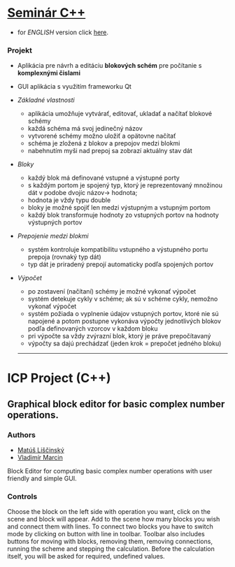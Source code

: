 # [Seminár C++](https://www.fit.vutbr.cz/study/courses/index.php?id=12139) 
  - for *ENGLISH* version click [here](#icp-project-c).
### Projekt
  - Aplikácia pre návrh a editáciu **blokových schém** pre počítanie s **komplexnými čislami**
  - GUI aplikácia s využitím frameworku Qt
  - *Základné vlastnosti*
    - aplikácia umožňuje vytvárať, editovať, ukladať a načítať blokové schémy
    - každá schéma má svoj jedinečný názov
    - vytvorené schémy možno uložiť a opätovne načítať
    - schéma je zložená z blokov a prepojov medzi blokmi
    - nabehnutím myši nad prepoj sa zobrazí aktuálny stav dát
  - *Bloky*
    - každý blok má definované vstupné a výstupné porty
    - s každým portom je spojený typ, ktorý je reprezentovaný množinou dát v podobe dvojíc názov-> hodnota; 
    - hodnota je vždy typu double
    - bloky je možné spojiť len medzi výstupným a vstupným portom
    - každý blok transformuje hodnoty zo vstupných portov na hodnoty výstupných portov
  - *Prepojenie medzi blokmi*
    - systém kontroluje kompatibilitu vstupného a výstupného portu prepoja (rovnaký typ dát)
    - typ dát je priradený prepojí automaticky podľa spojených portov
  - *Výpočet*
    - po zostavení (načítaní) schémy je možné vykonať výpočet
    - systém detekuje cykly v schéme; ak sú v schéme cykly, nemožno vykonať výpočet
    - systém požiada o vyplnenie údajov vstupných portov, ktoré nie sú napojené a potom postupne vykonáva výpočty jednotlivých blokov podľa definovaných vzorcov v každom bloku
    - pri výpočte sa vždy zvýrazní blok, ktorý je práve prepočítavaný
    - výpočty sa dajú prechádzať (jeden krok = prepočet jedného bloku)
    
    ----
# ICP Project (C++)

## Graphical block editor for basic complex number operations.

### Authors
  - [Matúš Liščinský](https://github.com/xlisci02)
  - [Vladimír Marcin](https://github.com/vmarcin)

Block Editor for computing basic complex number operations with user 
friendly and simple GUI. 

### Controls
Choose the block on the left side with operation you want, click on the scene 
and block will appear. Add to the scene how many blocks you wish and connect them with lines. 
To connect two blocks you have to switch mode by clicking on button with line in toolbar. 
Toolbar also includes buttons for moving with blocks, removing them, removing connections, 
running the scheme and stepping the calculation. Before the calculation itself, 
you will be asked for required, undefined values.  
